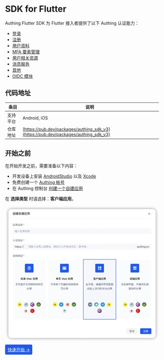 # SDK for Flutter

<LastUpdated/>

Authing Flutter SDK 为 Flutter 接入者提供了以下 Authing 认证能力：

- [登录](./apis/login.md)
- [注册](./apis/register.md)
- [用户资料](./apis/user.md)
- [MFA 要素管理](./apis/mfa.md)
- [用户相关资源](./apis/user-resources.md)
- [消息服务](./apis/message.md)
- [其他](./apis/utils.md)
- [OIDC 模块](./apis/oidc.md)

## 代码地址

| 条目     | 说明                                                         |
| -------- | ------------------------------------------------------------ |
| 支持平台 | Android, iOS                                                 |
| 仓库地址 | [https://pub.dev/packages/authing_sdk_v3](https://pub.dev/packages/authing_sdk_v3) |

## 开始之前

在开始开发之前，需要准备以下内容：

- 开发设备上安装 [AndroidStudio](https://developer.android.google.cn/studio) 以及 [Xcode](https://developer.apple.com/xcode/)
- 免费创建一个 [Authing 帐号](https://www.authing.cn/)
- 在 Authing 控制台 [创建一个自建应用](/guides/app-new/create-app/create-app.md)

在 **选择类型** 时请选择：**客户端应用**。

<img src="./images/create_client_application.png" alt="drawing" width="620"/>

<span style="background-color: #215ae5;a:link:color:#FFF;padding:8px;border-radius: 4px;"><a href="./quick.html" style="color:#FFF;">快速开始 →</a>
</span>

<br>



